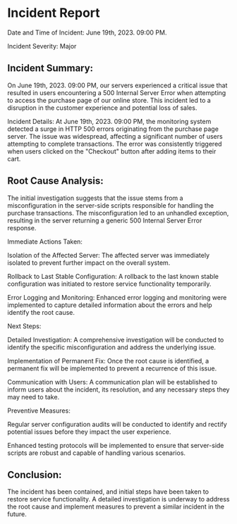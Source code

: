 # Incident Report

Date and Time of Incident: June 19th, 2023. 09:00 PM.

Incident Severity: Major


## Incident Summary:
On June 19th, 2023. 09:00 PM, our servers experienced a critical issue that resulted in users encountering a 500 Internal Server Error when attempting to access the purchase page of our online store. This incident led to a disruption in the customer experience and potential loss of sales.

Incident Details:
At June 19th, 2023. 09:00 PM, the monitoring system detected a surge in HTTP 500 errors originating from the purchase page server. The issue was widespread, affecting a significant number of users attempting to complete transactions. The error was consistently triggered when users clicked on the "Checkout" button after adding items to their cart.

## Root Cause Analysis:
The initial investigation suggests that the issue stems from a misconfiguration in the server-side scripts responsible for handling the purchase transactions. The misconfiguration led to an unhandled exception, resulting in the server returning a generic 500 Internal Server Error response.

Immediate Actions Taken:

Isolation of the Affected Server: The affected server was immediately isolated to prevent further impact on the overall system.

Rollback to Last Stable Configuration: A rollback to the last known stable configuration was initiated to restore service functionality temporarily.

Error Logging and Monitoring: Enhanced error logging and monitoring were implemented to capture detailed information about the errors and help identify the root cause.

Next Steps:

Detailed Investigation: A comprehensive investigation will be conducted to identify the specific misconfiguration and address the underlying issue.

Implementation of Permanent Fix: Once the root cause is identified, a permanent fix will be implemented to prevent a recurrence of this issue.

Communication with Users: A communication plan will be established to inform users about the incident, its resolution, and any necessary steps they may need to take.

Preventive Measures:

Regular server configuration audits will be conducted to identify and rectify potential issues before they impact the user experience.

Enhanced testing protocols will be implemented to ensure that server-side scripts are robust and capable of handling various scenarios.

## Conclusion:
The incident has been contained, and initial steps have been taken to restore service functionality. A detailed investigation is underway to address the root cause and implement measures to prevent a similar incident in the future.


